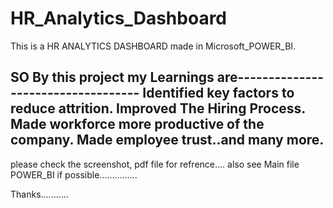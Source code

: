 # HR_Analytics_Dashboard
This is a HR ANALYTICS DASHBOARD made in Microsoft_POWER_BI.

SO By this project my Learnings are-----------------------------------
Identified key factors to reduce attrition.
Improved The Hiring Process.
Made workforce more productive of the company.
Made employee trust..and many more.
-----------------------------------------------------------------------
please check the screenshot, pdf file for refrence....
also see Main file POWER_BI if possible...............

Thanks...........
